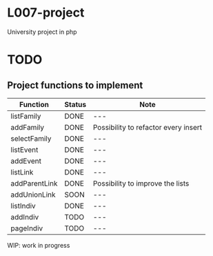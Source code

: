 # L007-project
University project in php


# TODO



## Project functions to implement

| Function      | Status | Note                                 |
|---------------|--------|--------------------------------------|
| listFamily    | DONE   | ---                                  |
| addFamily     | DONE   | Possibility to refactor every insert |
| selectFamily  | DONE   | ---                                  |
| listEvent     | DONE   | ---                                  |
| addEvent      | DONE   | ---                                  |
| listLink      | DONE   | ---                                  |
| addParentLink | DONE   | Possibility to improve the lists     |
| addUnionLink  | SOON   | ---                                  |
| listIndiv     | DONE   | ---                                  |
| addIndiv      | TODO   | ---                                  |
| pageIndiv     | TODO   | ---                                  |

WIP: work in progress
